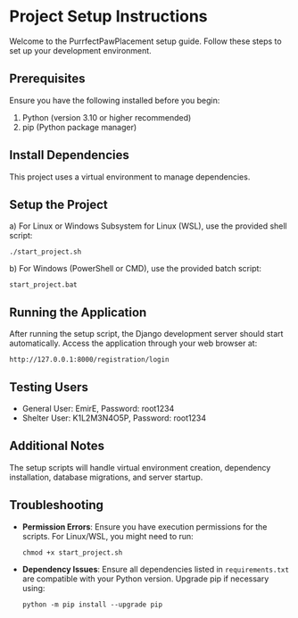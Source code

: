 # Project Setup Instructions

Welcome to the PurrfectPawPlacement setup guide. Follow these steps to set up your development environment.

## Prerequisites

Ensure you have the following installed before you begin:

1. Python (version 3.10 or higher recommended)
2. pip (Python package manager)

## Install Dependencies

This project uses a virtual environment to manage dependencies.

## Setup the Project

a) For Linux or Windows Subsystem for Linux (WSL), use the provided shell script:
```
./start_project.sh
```
b) For Windows (PowerShell or CMD), use the provided batch script:
```
start_project.bat
```

## Running the Application

After running the setup script, the Django development server should start automatically. Access the application through your web browser at:
```
http://127.0.0.1:8000/registration/login
```

## Testing Users

- General User: EmirE, Password: root1234
- Shelter User: K1L2M3N4O5P, Password: root1234

## Additional Notes

The setup scripts will handle virtual environment creation, dependency installation, database migrations, and server startup.

## Troubleshooting

- **Permission Errors**: Ensure you have execution permissions for the scripts. For Linux/WSL, you might need to run:
  ```
  chmod +x start_project.sh
  ```
- **Dependency Issues**: Ensure all dependencies listed in `requirements.txt` are compatible with your Python version. Upgrade pip if necessary using:
  ```
  python -m pip install --upgrade pip
  ```
